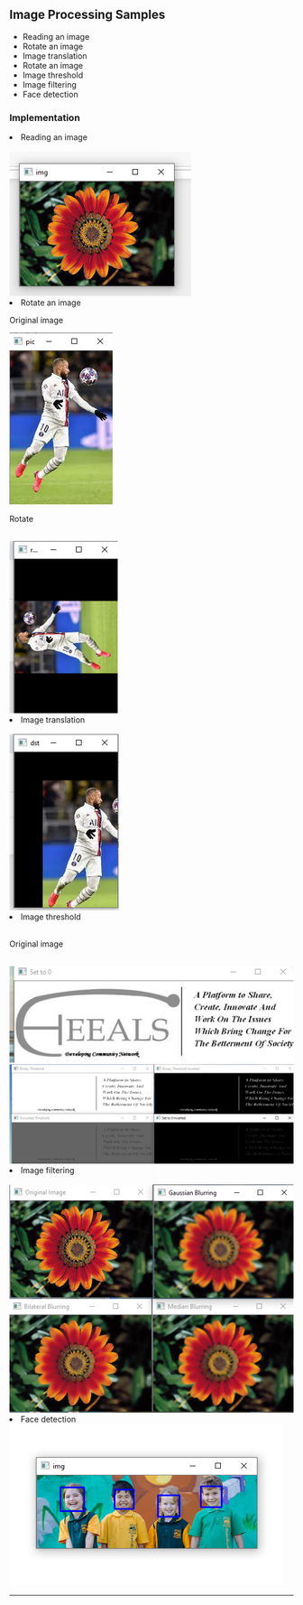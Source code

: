<h2>Image Processing Samples</h2>
<ul>
	<li>Reading an image</li>
	<li>Rotate an image</li>
    <li>Image translation</li>
	<li>Rotate an image</li>
    <li>Image threshold</li>
	<li>Image filtering</li>
    <li>Face detection</li>
</ul>
<h3>Implementation</h3>
<li>Reading an image</li><br>
<img src ="Images/flower1.png"><br>
<li>Rotate an image</li>
<p>Original image</p>
<img src ="Images/1.png"><br>
<p>Rotate</p><br>
<img src ="Images/2.png"><br>
<li>Image translation</li><br>
<img src ="Images/3.png"><br>
<li>Image threshold</li><br>
<p>Original image</p><br>
<img src ="Images/5.png"><br>
<img src ="Images/4.png"><br>
<li>Image filtering</li><br>
<img src ="Images/6.png"><br>
<li>Face detection</li>
<img src ="Images/kids.png">
<hr>

